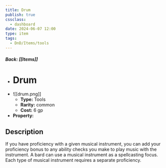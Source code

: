 ```yaml
---
title: Drum
publish: true
cssclass:
  - dashboard
date: 2024-06-07 12:00
type: item
tags:
  - DnD/Items/tools
---
```


##### Back: [[Items]]

- # Drum
- ![[drum.png]]
    - **Type:** Tools
    - **Rarity:** common
    - **Cost:** 6 gp
- **Property:** 



## Description 

If you have proficiency with a given musical instrument, you can add your proficiency bonus to any ability checks you make to play music with the instrument. A bard can use a musical instrument as a spellcasting focus. Each type of musical instrument requires a separate proficiency. 
